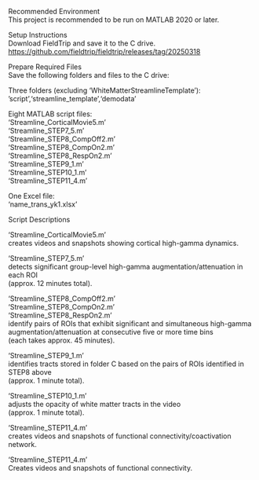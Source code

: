 Recommended Environment  
This project is recommended to be run on MATLAB 2020 or later.


Setup Instructions  
Download FieldTrip and save it to the C drive.  
https://github.com/fieldtrip/fieldtrip/releases/tag/20250318

Prepare Required Files  
Save the following folders and files to the C drive:

Three folders (excluding ‘WhiteMatterStreamlineTemplate’):  
  ’script’,‘streamline_template’,‘demodata’

Eight MATLAB script files:  
  ‘Streamline_CorticalMovie5.m’  
  ‘Streamline_STEP7_5.m’  
  ‘Streamline_STEP8_CompOff2.m’  
  ‘Streamline_STEP8_CompOn2.m’  
  ‘Streamline_STEP8_RespOn2.m’  
  ‘Streamline_STEP9_1.m’  
  ‘Streamline_STEP10_1.m’  
  ‘Streamline_STEP11_4.m’  

One Excel file:  
  ‘name_trans_yk1.xlsx’  


Script Descriptions  

‘Streamline_CorticalMovie5.m’  
creates videos and snapshots showing cortical high-gamma dynamics.  
  
‘Streamline_STEP7_5.m’  
detects significant group-level high-gamma augmentation/attenuation in each ROI  
(approx. 12 minutes total).  
  
‘Streamline_STEP8_CompOff2.m’  
‘Streamline_STEP8_CompOn2.m’  
‘Streamline_STEP8_RespOn2.m’  
identify pairs of ROIs that exhibit significant and simultaneous high-gamma augmentation/attenuation at consecutive five or more time bins  
(each takes approx. 45 minutes).  
  
‘Streamline_STEP9_1.m’  
identifies tracts stored in folder C based on the pairs of ROIs identified in STEP8 above  
(approx. 1 minute total).  
  
‘Streamline_STEP10_1.m’  
adjusts the opacity of white matter tracts in the video  
(approx. 1 minute total).  
  
‘Streamline_STEP11_4.m’  
creates videos and snapshots of functional connectivity/coactivation network.  


‘Streamline_STEP11_4.m’  
  Creates videos and snapshots of functional connectivity.
